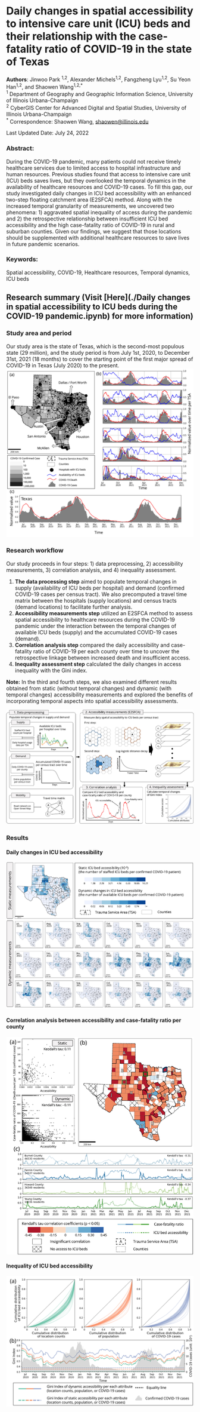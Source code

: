 # Daily changes in spatial accessibility to intensive care unit (ICU) beds and their relationship with the case-fatality ratio of COVID-19 in the state of Texas

**Authors**: Jinwoo Park <sup>1,2</sup>, Alexander Michels<sup>1,2</sup>, Fangzheng Lyu<sup>1,2</sup>, Su Yeon Han<sup>1,2</sup>, and Shaowen Wang<sup>1,2,*</sup> <br>
<sup>1</sup> Department of Geography and Geographic Information Science, University of Illinois Urbana-Champaign <br>
<sup>2</sup> CyberGIS Center for Advanced Digital and Spatial Studies, University of Illinois Urbana-Champaign <br>
<sup>\*</sup> Correspondence: Shaowen Wang, shaowen@illinois.edu <br>

Last Updated Date: July 24, 2022

### Abstract:
During the COVID-19 pandemic, many patients could not receive timely healthcare services due to limited access to hospital infrastructure and human resources. Previous studies found that access to intensive care unit (ICU) beds saves lives, but they overlooked the temporal dynamics in the availability of healthcare resources and COVID-19 cases. To fill this gap, our study investigated daily changes in ICU bed accessibility with an enhanced two-step floating catchment area (E2SFCA) method. Along with the increased temporal granularity of measurements, we uncovered two phenomena: 1) aggravated spatial inequality of access during the pandemic and 2) the retrospective relationship between insufficient ICU bed accessibility and the high case-fatality ratio of COVID-19 in rural and suburban counties. Given our findings, we suggest that those locations should be supplemented with additional healthcare resources to save lives in future pandemic scenarios.
### Keywords:
Spatial accessibility, COVID-19, Healthcare resources, Temporal dynamics, ICU beds

## Research summary (Visit [Here](./Daily changes in spatial accessibility to ICU beds during the COVID-19 pandemic.ipynb) for more information)
### Study area and period
Our study area is the state of Texas, which is the second-most populous state (29 million), and the study period is from July 1st, 2020, to December 31st, 2021 (18 months) to cover the starting point of the first major spread of COVID-19 in Texas (July 2020) to the present.
![](./images/study_area_period.jpg)

### Research workflow
Our study proceeds in four steps: 1) data preprocessing, 2) accessibility measurements, 3) correlation analysis, and 4) inequality assessment.
1. **The data processing step** aimed to populate temporal changes in supply (availability of ICU beds per hospital) and demand (confirmed COVID-19 cases per census tract). We also precomputed a travel time matrix between the hospitals (supply locations) and census tracts (demand locations) to facilitate further analysis. <br>
2. **Accessibility measurements step** utilized an E2SFCA method to assess spatial accessibility to healthcare resources during the COVID-19 pandemic under the interaction between the temporal changes of available ICU beds (supply) and the accumulated COVID-19 cases (demand). <br>
3. **Correlation analysis step** compared the daily accessibility and case-fatality ratio of COVID-19 per each county over time to uncover the retrospective linkage between increased death and insufficient access. <br>
4. **Inequality assessment step** calculated the daily changes in access inequality with the Gini index. <br>

**Note:** In the third and fourth steps, we also examined different results obtained from static (without temporal changes) and dynamic (with temporal changes) accessibility measurements and explored the benefits of incorporating temporal aspects into spatial accessibility assessments.

![](./images/workflow_new.jpg)

### Results
#### Daily changes in ICU bed accessibility
![](./images/static_dynamic_access.jpg)

#### Correlation analysis between accessibility and case-fatality ratio per county
![](./images/case_fatality_ratio.jpg)

#### Inequality of ICU bed accessibility
![](./images/Gini.jpg)